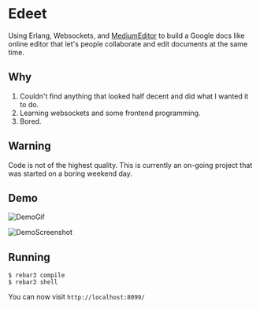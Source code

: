 Edeet
=====

Using Erlang, Websockets, and [MediumEditor](https://github.com/yabwe/medium-editor) to build a Google docs 
like online editor that let's people collaborate and edit documents
at the same time.

Why
------
 1. Couldn't find anything that looked half decent and did what I wanted it to do.
 2. Learning websockets and some frontend programming.
 3. Bored.
 
Warning
---------
Code is not of the highest quality. This is currently an on-going project that was
 started on a boring weekend day.

Demo
------
![DemoGif](https://media.giphy.com/media/3ohzdTvasuj8E0hT8Y/giphy.gif)

![DemoScreenshot](http://i.imgur.com/o56ALYJ.png)

Running
-----

    $ rebar3 compile
    $ rebar3 shell

You can now visit `http://localhost:8099/`
